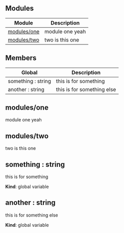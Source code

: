 ## Modules
Module | Description
------ | -----------
[modules/one](#markdown-header-modulesone) | module one yeah
[modules/two](#markdown-header-modulestwo) | two is this one

## Members
Global | Description
------ | -----------
something : string | this is for something
another : string | this is for something else

## modules/one
module one yeah

## modules/two
two is this one

## something : string
this is for something

**Kind**: global variable  
## another : string
this is for something else

**Kind**: global variable  
